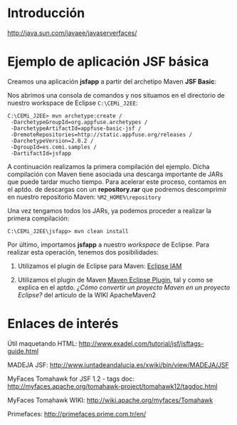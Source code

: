 # Introducción #

http://java.sun.com/javaee/javaserverfaces/

# Ejemplo de aplicación JSF básica #

Creamos una aplicación **jsfapp** a partir del archetipo Maven **JSF Basic**:

Nos abrimos una consola de comandos y nos situamos en el directorio de nuestro workspace de Eclipse `C:\CEMi_J2EE`:

```
C:\CEMi_J2EE> mvn archetype:create /
 -DarchetypeGroupId=org.appfuse.archetypes /
 -DarchetypeArtifactId=appfuse-basic-jsf /
 -DremoteRepositories=http://static.appfuse.org/releases /
 -DarchetypeVersion=2.0.2 /
 -DgroupId=es.cemi.samples /
 -DartifactId=jsfapp
```

A continuación realizamos la primera compilación del ejemplo. Dicha compilación con Maven tiene asociada una descarga importante de JARs que puede tardar mucho tiempo. Para acelerar este proceso, contamos en el aptdo. de descargas con un **repository.rar** que podremos descomprimir en nuestro repositorio Maven: `%M2_HOME%\repository`

Una vez tengamos todos los JARs, ya podemos proceder a realizar la primera compilación:

```
C:\CEMi_J2EE\jsfapp> mvn clean install
```

Por último, importamos **jsfapp** a nuestro _workspace_ de Eclipse. Para realizar esta operación, tenemos dos posibilidades:

1. Utilizamos el plugin de Eclipse para Maven: [Eclipse IAM](http://www.eclipse.org/iam/)

2. Utilizamos el plugin de Maven [Maven Eclipse Plugin](http://maven.apache.org/plugins/maven-eclipse-plugin/), tal y como se explica en el aptdo. _¿Cómo convertir un proyecto Maven en un proyecto Eclipse?_ del artículo de la WIKI ApacheMaven2

# Enlaces de interés #

Útil maquetando HTML: http://www.exadel.com/tutorial/jsf/jsftags-guide.html

MADEJA JSF: http://www.juntadeandalucia.es/xwiki/bin/view/MADEJA/JSF

MyFaces Tomahawk for JSF 1.2 - tags doc: http://myfaces.apache.org/tomahawk-project/tomahawk12/tagdoc.html

MyFaces Tomahawk WIKI: http://wiki.apache.org/myfaces/Tomahawk

Primefaces: http://primefaces.prime.com.tr/en/